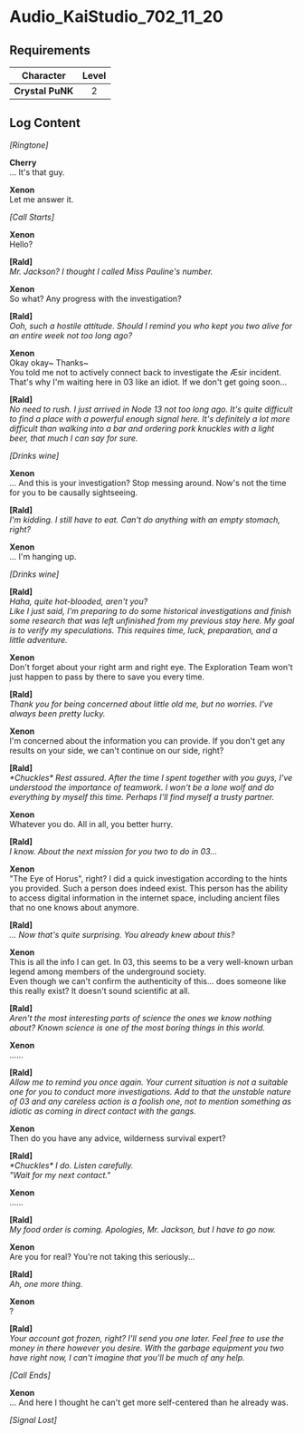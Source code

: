 # Audio_KaiStudio_702_11_20
## Requirements
|   Character    |Level|
|----------------|:---:|
|**Crystal PuNK**|  2  |

## Log Content
*\[Ringtone\]*

**Cherry**<br>
... It's that guy.

**Xenon**<br>
Let me answer it.

*[Call Starts]*

**Xenon**<br>
Hello?

**[Rald]**<br>
*Mr. Jackson? I thought I called Miss Pauline's number.*

**Xenon**<br>
So what? Any progress with the investigation?

**[Rald]**<br>
*Ooh, such a hostile attitude. Should I remind you who kept you two alive for an entire week not too long ago?*

**Xenon**<br>
Okay okay~ Thanks~<br>
You told me not to actively connect back to investigate the Æsir incident. That's why I'm waiting here in 03 like an idiot. If we don't get going soon...

**[Rald]**<br>
*No need to rush. I just arrived in Node 13 not too long ago. It's quite difficult to find a place with a powerful enough signal here. It's definitely a lot more difficult than walking into a bar and ordering pork knuckles with a light beer, that much I can say for sure.*

*\[Drinks wine\]*

**Xenon**<br>
... And this is your investigation? Stop messing around. Now's not the time for you to be causally sightseeing.

**[Rald]**<br>
*I'm kidding. I still have to eat. Can't do anything with an empty stomach, right?*

**Xenon**<br>
... I'm hanging up.

*\[Drinks wine\]*

**[Rald]**<br>
*Haha, quite hot\-blooded, aren't you?<br>
Like I just said, I'm preparing to do some historical investigations and finish some research that was left unfinished from my previous stay here. My goal is to verify my speculations. This requires time, luck, preparation, and a little adventure.*

**Xenon**<br>
Don't forget about your right arm and right eye. The Exploration Team won't just happen to pass by there to save you every time.

**[Rald]**<br>
*Thank you for being concerned about little old me, but no worries. I've always been pretty lucky.*

**Xenon**<br>
I'm concerned about the information you can provide. If you don't get any results on your side, we can't continue on our side, right?

**[Rald]**<br>
*\*Chuckles\* Rest assured. After the time I spent together with you guys, I've understood the importance of teamwork. I won't be a lone wolf and do everything by myself this time. Perhaps I'll find myself a trusty partner.*

**Xenon**<br>
Whatever you do. All in all, you better hurry.

**[Rald]**<br>
*I know. About the next mission for you two to do in 03...*

**Xenon**<br>
"The Eye of Horus", right? I did a quick investigation according to the hints you provided. Such a person does indeed exist. This person has the ability to access digital information in the internet space, including ancient files that no one knows about anymore.

**[Rald]**<br>
*... Now that's quite surprising. You already knew about this?*

**Xenon**<br>
This is all the info I can get. In 03, this seems to be a very well\-known urban legend among members of the underground society.<br>
Even though we can't confirm the authenticity of this... does someone like this really exist? It doesn't sound scientific at all.

**[Rald]**<br>
*Aren't the most interesting parts of science the ones we know nothing about? Known science is one of the most boring things in this world.*

**Xenon**<br>
......

**[Rald]**<br>
*Allow me to remind you once again. Your current situation is not a suitable one for you to conduct more investigations. Add to that the unstable nature of 03 and any careless action is a foolish one, not to mention something as idiotic as coming in direct contact with the gangs.*

**Xenon**<br>
Then do you have any advice, wilderness survival expert?

**[Rald]**<br>
*\*Chuckles\* I do. Listen carefully.<br>
"Wait for my next contact."*

**Xenon**<br>
......

**[Rald]**<br>
*My food order is coming. Apologies, Mr. Jackson, but I have to go now.*

**Xenon**<br>
Are you for real? You're not taking this seriously...

**[Rald]**<br>
*Ah, one more thing.*

**Xenon**<br>
?

**[Rald]**<br>
*Your account got frozen, right? I'll send you one later. Feel free to use the money in there however you desire. With the garbage equipment you two have right now, I can't imagine that you'll be much of any help.*

*[Call Ends]*

**Xenon**<br>
... And here I thought he can't get more self\-centered than he already was.

*[Signal Lost]*
